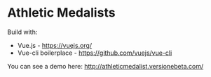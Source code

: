 # Athletic Medalists

Build with:
- Vue.js - https://vuejs.org/
- Vue-cli boilerplace - https://github.com/vuejs/vue-cli

You can see a demo here: http://athleticmedalist.versionebeta.com/

